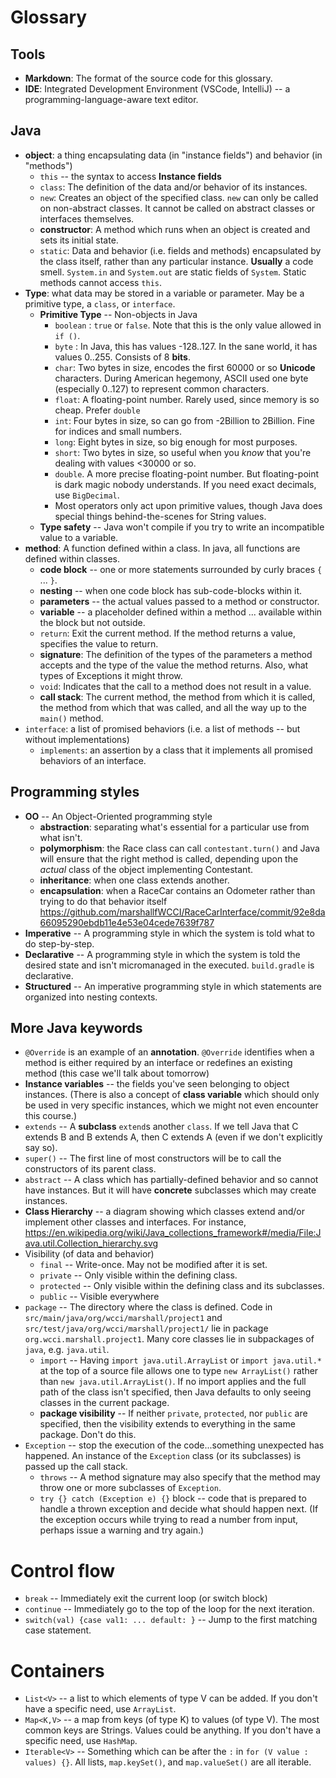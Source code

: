# Glossary

## Tools
* **Markdown**: The format of the source code for this glossary.
* **IDE**: Integrated Development Environment (VSCode, IntelliJ) -- a programming-language-aware text editor.

## Java
* **object**: a thing encapsulating data (in "instance fields") and behavior (in "methods")
  * `this` -- the syntax to access **Instance fields**
  * `class`: The definition of the data and/or behavior of its instances.
  * `new`: Creates an object of the specified class. `new` can only be called on non-abstract classes. It cannot be called on abstract classes or interfaces themselves.
  * **constructor**: A method which runs when an object is created and sets its initial state.
  * `static`: Data and behavior (i.e. fields and methods) encapsulated by the class itself, rather than any particular instance. **Usually** a code smell. `System.in` and `System.out` are static fields of `System`. Static methods cannot access `this`.
* **Type**: what data may be stored in a variable or parameter. May be a primitive type, a `class`, or `interface`.
  * **Primitive Type** -- Non-objects in Java
    * `boolean` : `true` or `false`. Note that this is the only value allowed in `if ()`.
    * `byte` : In Java, this has values -128..127. In the sane world, it has values 0..255. Consists of 8 **bits**.
    * `char`: Two bytes in size, encodes the first 60000 or so **Unicode** characters. During American hegemony, ASCII used one byte (especially 0..127) to represent common characters.
    * `float`: A floating-point number. Rarely used, since memory is so cheap. Prefer `double`
    * `int`: Four bytes in size, so can go from -2Billion to 2Billion. Fine for indices and small numbers.
    * `long`: Eight bytes in size, so big enough for most purposes.
    * `short`: Two bytes in size, so useful when you *know* that you're dealing with values <30000 or so.
    * `double`. A more precise floating-point number. But floating-point is dark magic nobody understands. If you need exact decimals, use `BigDecimal`.
    * Most operators only act upon primitive values, though Java does special things behind-the-scenes for String values.
  * **Type safety** -- Java won't compile if you try to write an incompatible value to a variable.
* **method**: A function defined within a class. In java, all functions are defined within classes.
  * **code block** -- one or more statements surrounded by curly braces `{` ... `}`.
  * **nesting** -- when one code block has sub-code-blocks within it.
  * **parameters** -- the actual values passed to a method or constructor.
  * **variable** -- a placeholder defined within a method ... available within the block but not outside.
  * `return`: Exit the current method. If the method returns a value, specifies the value to return.
  * **signature**: The definition of the types of the parameters a method accepts and the type of the value the method returns. Also, what types of Exceptions it might throw.
  * `void`: Indicates that the call to a method does not result in a value.
  * **call stack**: The current method, the method from which it is called, the method from which that was called, and all the way up to the `main()` method.
* `interface`: a list of promised behaviors (i.e. a list of methods -- but without implementations)
  * `implements`: an assertion by a class that it implements all promised behaviors of an interface.

## Programming styles
* **OO** -- An Object-Oriented programming style
  * **abstraction**: separating what's essential for a particular use from what isn't.
  * **polymorphism**: the Race class can call `contestant.turn()` and Java will ensure that the right method is called, depending upon the *actual* class of the object implementing Contestant.
  * **inheritance**: when one class extends another. 
  * **encapsulation**: when a RaceCar contains an Odometer rather than trying to do that behavior itself https://github.com/marshallfWCCI/RaceCarInterface/commit/92e8da66095290ebdb11e4e53e04cede7639f787
* **Imperative** -- A programming style in which the system is told what to do step-by-step.
* **Declarative** -- A programming style in which the system is told the desired state and isn't micromanaged in the executed. `build.gradle` is declarative.
* **Structured** -- An imperative programming style in which statements are organized into nesting contexts.

## More Java keywords 
* `@Override` is an example of an **annotation**. `@Override` identifies when a method is either required by an interface or redefines an existing method (this case we'll talk about tomorrow)
* **Instance variables** -- the fields you've seen belonging to object instances.  (There is also a concept of **class variable** which should only be used in very specific instances, which we might not even encounter this course.)
* `extends` -- A **subclass** `extend`s another `class`. If we tell Java that C extends B and B extends A, then C extends A (even if we don't explicitly say so).
* `super()` -- The first line of most constructors will be to call the constructors of its parent class.
* `abstract` -- A class which has partially-defined behavior and so cannot have instances. But it will have **concrete** subclasses which may create instances.
* **Class Hierarchy** -- a diagram showing which classes extend and/or implement other classes and interfaces. For instance, https://en.wikipedia.org/wiki/Java_collections_framework#/media/File:Java.util.Collection_hierarchy.svg
* Visibility (of data and behavior)
  * `final` -- Write-once.  May not be modified after it is set. 
  * `private` -- Only visible within the defining class.
  * `protected` -- Only visible within the defining class and its subclasses.
  * `public` -- Visible everywhere
* `package` -- The directory where the class is defined. Code in `src/main/java/org/wcci/marshall/project1` and `src/test/java/org/wcci/marshall/project1/` lie in package `org.wcci.marshall.project1`. Many core classes lie in subpackages of `java`, e.g. `java.util`.
  * `import` -- Having `import java.util.ArrayList` or `import java.util.*` at the top of a source file allows one to type `new ArrayList()` rather than `new java.util.ArrayList()`. If no import applies and the full path of the class isn't specified, then Java defaults to only seeing classes in the current package.
  * **package visibility** -- If neither `private`, `protected`, nor `public` are specified, then the visibility extends to everything in the same package. Don't do this.
* `Exception` -- stop the execution of the code...something unexpected has happened. An instance of the `Exception` class (or its subclasses) is passed up the call stack.
  * `throws` -- A method signature may also specify that the method may throw one or more subclasses of `Exception`.
  * `try {} catch (Exception e) {}` block -- code that is prepared to handle a thrown exception and decide what should happen next.  (If the exception occurs while trying to read a number from input, perhaps issue a warning and try again.)

# Control flow
* `break` -- Immediately exit the current loop (or switch block)
* `continue` -- Immediately go to the top of the loop for the next iteration.
* `switch(val) {case val1: ... default: }` -- Jump to the first matching case statement.

# Containers
* `List<V>` -- a list to which elements of type V can be added. If you don't have a specific need, use `ArrayList`.
* `Map<K,V>` -- a map from keys (of type K) to values (of type V). The most common keys are Strings. Values could be anything. If you don't have a specific need, use `HashMap`.
* `Iterable<V>` -- Something which can be after the `:` in `for (V value : values) {}`.  All lists, `map.keySet()`, and `map.valueSet()` are all iterable.